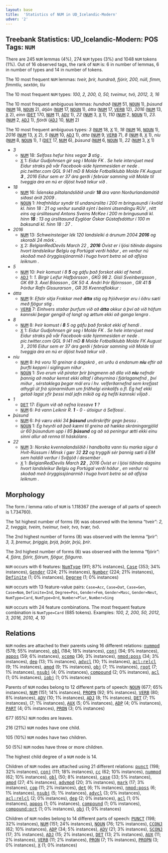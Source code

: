 ```yaml
---
layout: base
title:  'Statistics of NUM in UD_Icelandic-Modern'
udver: '2'
---
```


## Treebank Statistics: UD_Icelandic-Modern: POS Tags: `NUM`

There are 245 `NUM` lemmas (4%), 274 `NUM` types (3%) and 1048 `NUM` tokens (1%).
Out of 16 observed tags, the rank of `NUM` is: 6 in number of lemmas, 6 in number of types and 14 in number of tokens.

The 10 most frequent `NUM` lemmas: <em>tveir, þrír, hundrað, fjórir, 200, núll, fimm, fimmtíu, sextán, tíu</em>

The 10 most frequent `NUM` types:  <em>100, 2, 200, 0, 50, tveimur, tvö, 2012, 3, 16</em>

The 10 most frequent ambiguous lemmas: <em>hundrað</em> (<tt><a href="is_modern-pos-NUM.html">NUM</a></tt> 51, <tt><a href="is_modern-pos-NOUN.html">NOUN</a></tt> 1), <em>þúsund</em> (<tt><a href="is_modern-pos-NUM.html">NUM</a></tt> 18, <tt><a href="is_modern-pos-NOUN.html">NOUN</a></tt> 2), <em>átján</em> (<tt><a href="is_modern-pos-NUM.html">NUM</a></tt> 17, <tt><a href="is_modern-pos-NOUN.html">NOUN</a></tt> 1), <em>átta</em> (<tt><a href="is_modern-pos-NUM.html">NUM</a></tt> 17, <tt><a href="is_modern-pos-VERB.html">VERB</a></tt> 12), <em>2016</em> (<tt><a href="is_modern-pos-NUM.html">NUM</a></tt> 13, <tt><a href="is_modern-pos-X.html">X</a></tt> 2), <em>einn</em> (<tt><a href="is_modern-pos-DET.html">DET</a></tt> 170, <tt><a href="is_modern-pos-NUM.html">NUM</a></tt> 11, <tt><a href="is_modern-pos-ADV.html">ADV</a></tt> 1), <em>22</em> (<tt><a href="is_modern-pos-NUM.html">NUM</a></tt> 3, <tt><a href="is_modern-pos-X.html">X</a></tt> 1), <em>110</em> (<tt><a href="is_modern-pos-NUM.html">NUM</a></tt> 2, <tt><a href="is_modern-pos-NOUN.html">NOUN</a></tt> 1), <em>23.</em> (<tt><a href="is_modern-pos-NUM.html">NUM</a></tt> 2, <tt><a href="is_modern-pos-ADJ.html">ADJ</a></tt> 1), <em>fjórði</em> (<tt><a href="is_modern-pos-ADJ.html">ADJ</a></tt> 10, <tt><a href="is_modern-pos-NUM.html">NUM</a></tt> 2)

The 10 most frequent ambiguous types:  <em>3</em> (<tt><a href="is_modern-pos-NUM.html">NUM</a></tt> 18, <tt><a href="is_modern-pos-X.html">X</a></tt> 1), <em>18</em> (<tt><a href="is_modern-pos-NUM.html">NUM</a></tt> 16, <tt><a href="is_modern-pos-NOUN.html">NOUN</a></tt> 1), <em>2016</em> (<tt><a href="is_modern-pos-NUM.html">NUM</a></tt> 13, <tt><a href="is_modern-pos-X.html">X</a></tt> 2), <em>5</em> (<tt><a href="is_modern-pos-NUM.html">NUM</a></tt> 10, <tt><a href="is_modern-pos-ADJ.html">ADJ</a></tt> 1), <em>átta</em> (<tt><a href="is_modern-pos-NUM.html">NUM</a></tt> 9, <tt><a href="is_modern-pos-VERB.html">VERB</a></tt> 7), <em>8</em> (<tt><a href="is_modern-pos-NUM.html">NUM</a></tt> 8, <tt><a href="is_modern-pos-X.html">X</a></tt> 1), <em>níu</em> (<tt><a href="is_modern-pos-NUM.html">NUM</a></tt> 8, <tt><a href="is_modern-pos-NOUN.html">NOUN</a></tt> 1), <em>1</em> (<tt><a href="is_modern-pos-DET.html">DET</a></tt> 17, <tt><a href="is_modern-pos-NUM.html">NUM</a></tt> 6), <em>þúsund</em> (<tt><a href="is_modern-pos-NUM.html">NUM</a></tt> 6, <tt><a href="is_modern-pos-NOUN.html">NOUN</a></tt> 1), <em>22</em> (<tt><a href="is_modern-pos-NUM.html">NUM</a></tt> 3, <tt><a href="is_modern-pos-X.html">X</a></tt> 1)


* <em>3</em>
  * <tt><a href="is_modern-pos-NUM.html">NUM</a></tt> 18: <em>Selfoss hefur hins vegar <b>3</b> stig .</em>
  * <tt><a href="is_modern-pos-X.html">X</a></tt> 1: <em>Eidur Gudjohnsen gir seg i Molde FK . Se hele intervjuet med Eidur straks på vår Facebook-side hjemmesiden er nede . pic.twitter.com QGL 9 I41 mD 8 Molde Fotballklubb Molde FK August <b>3</b> , 2016 Eiður sem er 37 ára gerði í febrúar samning við Molde til tveggja ára en nú er óljóst hvað tekur við .</em>
* <em>18</em>
  * <tt><a href="is_modern-pos-NUM.html">NUM</a></tt> 16: <em>Íslenska piltalandsliðið undir <b>18</b> ára vann Norðurlandamótið síðast árið 2009 .</em>
  * <tt><a href="is_modern-pos-NOUN.html">NOUN</a></tt> 1: <em>Hrafnhildur syndir til undanúrslita í 200 m bringusundi í kvöld kl. hinn 18 : 21 og verður sundið sýnt í beinni útsendingu RÚV , rétt eins og úrslitasund Antons Sveins McKee í 200 m bringusundi kl. hinn <b>18</b> : 13 og úrslitasund Eyglóar Óskar Gústafsdóttur í 100 m baksundi kl. hinn 18 : 37 .</em>
* <em>2016</em>
  * <tt><a href="is_modern-pos-NUM.html">NUM</a></tt> 13: <em>Schweinsteiger lék 120 landsleiki á árunum 2004 <b>2016</b> og skoraði 24 mörk .</em>
  * <tt><a href="is_modern-pos-X.html">X</a></tt> 2: <em>BelgianRedDevils March 22 , <b>2016</b> Óvíst er í ljósi tíðinda dagsins hvort landsleikur Belgíu og Portúgal verði háður , en verður nú skoðað með öryggissjónarmið í huga hvort betra sé að aflýsa leiknum .</em>
* <em>5</em>
  * <tt><a href="is_modern-pos-NUM.html">NUM</a></tt> 10: <em>Þeir komust í 8 <b>5</b> og gáfu það forskot ekki af hendi .</em>
  * <tt><a href="is_modern-pos-ADJ.html">ADJ</a></tt> 1: <em>1. Birgir Leifur Hafþórsson , GKG 98 2. Gísli Sveinbergsson , GK 69 3. Axel Bóasson , GK 50 4. Andri Þór Björnsson , GR 41 <b>5</b> Þórður Rafn Gissurarson , GR 35 Kvennaflokkur :</em>
* <em>átta</em>
  * <tt><a href="is_modern-pos-NUM.html">NUM</a></tt> 9: <em>Efstir sitja Frakkar með <b>átta</b> stig og Þjóðverjar eru í öðru sæti með fjögur stig .</em>
  * <tt><a href="is_modern-pos-VERB.html">VERB</a></tt> 7: <em>Einhvers staðar þurfum við að <b>átta</b> okkur á því að við höfum kannski þegar gengið of langt og ættum ekki að ganga lengra .</em>
* <em>8</em>
  * <tt><a href="is_modern-pos-NUM.html">NUM</a></tt> 8: <em>Þeir komust í <b>8</b> 5 og gáfu það forskot ekki af hendi .</em>
  * <tt><a href="is_modern-pos-X.html">X</a></tt> 1: <em>Eidur Gudjohnsen gir seg i Molde FK . Se hele intervjuet med Eidur straks på vår Facebook-side hjemmesiden er nede . pic.twitter.com QGL 9 I41 mD <b>8</b> Molde Fotballklubb Molde FK August 3 , 2016 Eiður sem er 37 ára gerði í febrúar samning við Molde til tveggja ára en nú er óljóst hvað tekur við .</em>
* <em>níu</em>
  * <tt><a href="is_modern-pos-NUM.html">NUM</a></tt> 8: <em>Þá voru 10 greinar á dagskrá , en urðu á endanum <b>níu</b> eftir að þurfti keppni í siglingum niður .</em>
  * <tt><a href="is_modern-pos-NOUN.html">NOUN</a></tt> 1: <em>Svo erum við píratar þrír þingmenn að díla við <b>níu</b> nefndir þannig að maður kemst ekki alltaf í áheyrnina í fjárlaganefnd , því miður , sérstaklega þegar mál eru í hv. velferðarnefnd sem krefjast athygli út frá sjónarmiðum um friðhelgi einkalífs o.fl. Ég hef ekki getað lagst yfir þessi mál jafn mikið og ég hefði kannski viljað .</em>
* <em>1</em>
  * <tt><a href="is_modern-pos-DET.html">DET</a></tt> 17: <em>Eigum við að nefna Icesave <b>1</b> ?</em>
  * <tt><a href="is_modern-pos-NUM.html">NUM</a></tt> 6: <em>Þá vann Leiknir R. <b>1</b> - 0 - útisigur á Selfossi .</em>
* <em>þúsund</em>
  * <tt><a href="is_modern-pos-NUM.html">NUM</a></tt> 6: <em>Þá væru ekki 34 <b>þúsund</b> undirskriftir gegn þessu .</em>
  * <tt><a href="is_modern-pos-NOUN.html">NOUN</a></tt> 1: <em>Ég heyrði að það kæmi til greina að hækka skráningargjöld úr 60 þúsundum upp í 85 <b>þúsund</b> og að sá peningur ætti ekki einu sinni allur að renna til háskólans .</em>
* <em>22</em>
  * <tt><a href="is_modern-pos-NUM.html">NUM</a></tt> 3: <em>Norska kvennalandsliðið í handbolta vann tíu marka sigur á Hvít-Rússum í Minsk í gær 32 <b>22</b> og tryggði sér þannig sæti á EM sem haldið verður í Svíþjóð í desember .</em>
  * <tt><a href="is_modern-pos-X.html">X</a></tt> 1: <em>BelgianRedDevils March <b>22</b> , 2016 Óvíst er í ljósi tíðinda dagsins hvort landsleikur Belgíu og Portúgal verði háður , en verður nú skoðað með öryggissjónarmið í huga hvort betra sé að aflýsa leiknum .</em>

## Morphology

The form / lemma ratio of `NUM` is 1.118367 (the average of all parts of speech is 1.734760).

The 1st highest number of forms (9) was observed with the lemma “tveir”: <em>2, 2<closeparen/>, tveggja, tveim, tveimur, tveir, tvo, tvær, tvö</em>.

The 2nd highest number of forms (8) was observed with the lemma “þrír”: <em>3, 3<closeparen/>, þremur, þriggja, þrjá, þrjár, þrjú, þrír</em>.

The 3rd highest number of forms (6) was observed with the lemma “fjórir”: <em>4, fjóra, fjórir, fjórum, fjögur, fjögurra</em>.

`NUM` occurs with 6 features: <tt><a href="is_modern-feat-NumType.html">NumType</a></tt> (911; 87% instances), <tt><a href="is_modern-feat-Case.html">Case</a></tt> (353; 34% instances), <tt><a href="is_modern-feat-Gender.html">Gender</a></tt> (224; 21% instances), <tt><a href="is_modern-feat-Number.html">Number</a></tt> (224; 21% instances), <tt><a href="is_modern-feat-Definite.html">Definite</a></tt> (1; 0% instances), <tt><a href="is_modern-feat-Degree.html">Degree</a></tt> (1; 0% instances)

`NUM` occurs with 13 feature-value pairs: `Case=Acc`, `Case=Dat`, `Case=Gen`, `Case=Nom`, `Definite=Ind`, `Degree=Pos`, `Gender=Fem`, `Gender=Masc`, `Gender=Neut`, `NumType=Card`, `NumType=Ord`, `Number=Plur`, `Number=Sing`

`NUM` occurs with 24 feature combinations.
The most frequent feature combination is `NumType=Card` (685 tokens).
Examples: <em>100, 2, 200, 50, 2012, 3, 2016, 2010, 4, 10</em>


## Relations

`NUM` nodes are attached to their parents using 16 different relations: <tt><a href="is_modern-dep-nummod.html">nummod</a></tt> (578; 55% instances), <tt><a href="is_modern-dep-obl.html">obl</a></tt> (184; 18% instances), <tt><a href="is_modern-dep-conj.html">conj</a></tt> (94; 9% instances), <tt><a href="is_modern-dep-appos.html">appos</a></tt> (59; 6% instances), <tt><a href="is_modern-dep-xcomp.html">xcomp</a></tt> (36; 3% instances), <tt><a href="is_modern-dep-nmod-poss.html">nmod:poss</a></tt> (34; 3% instances), <tt><a href="is_modern-dep-dep.html">dep</a></tt> (13; 1% instances), <tt><a href="is_modern-dep-advcl.html">advcl</a></tt> (10; 1% instances), <tt><a href="is_modern-dep-acl-relcl.html">acl:relcl</a></tt> (9; 1% instances), <tt><a href="is_modern-dep-amod.html">amod</a></tt> (9; 1% instances), <tt><a href="is_modern-dep-obj.html">obj</a></tt> (7; 1% instances), <tt><a href="is_modern-dep-root.html">root</a></tt> (7; 1% instances), <tt><a href="is_modern-dep-nsubj.html">nsubj</a></tt> (4; 0% instances), <tt><a href="is_modern-dep-compound.html">compound</a></tt> (2; 0% instances), <tt><a href="is_modern-dep-acl.html">acl</a></tt> (1; 0% instances), <tt><a href="is_modern-dep-iobj.html">iobj</a></tt> (1; 0% instances)

Parents of `NUM` nodes belong to 12 different parts of speech: <tt><a href="is_modern-pos-NOUN.html">NOUN</a></tt> (677; 65% instances), <tt><a href="is_modern-pos-NUM.html">NUM</a></tt> (151; 14% instances), <tt><a href="is_modern-pos-PROPN.html">PROPN</a></tt> (92; 9% instances), <tt><a href="is_modern-pos-VERB.html">VERB</a></tt> (80; 8% instances), <tt><a href="is_modern-pos-ADV.html">ADV</a></tt> (10; 1% instances), <tt><a href="is_modern-pos-ADJ.html">ADJ</a></tt> (8; 1% instances), <tt><a href="is_modern-pos-DET.html">DET</a></tt> (7; 1% instances),  (7; 1% instances), <tt><a href="is_modern-pos-AUX.html">AUX</a></tt> (5; 0% instances), <tt><a href="is_modern-pos-ADP.html">ADP</a></tt> (4; 0% instances), <tt><a href="is_modern-pos-PART.html">PART</a></tt> (4; 0% instances), <tt><a href="is_modern-pos-PRON.html">PRON</a></tt> (3; 0% instances)

677 (65%) `NUM` nodes are leaves.

216 (21%) `NUM` nodes have one child.

105 (10%) `NUM` nodes have two children.

50 (5%) `NUM` nodes have three or more children.

The highest child degree of a `NUM` node is 14.

Children of `NUM` nodes are attached using 21 different relations: <tt><a href="is_modern-dep-punct.html">punct</a></tt> (198; 32% instances), <tt><a href="is_modern-dep-conj.html">conj</a></tt> (111; 18% instances), <tt><a href="is_modern-dep-cc.html">cc</a></tt> (62; 10% instances), <tt><a href="is_modern-dep-nummod.html">nummod</a></tt> (62; 10% instances), <tt><a href="is_modern-dep-obl.html">obl</a></tt> (50; 8% instances), <tt><a href="is_modern-dep-case.html">case</a></tt> (33; 5% instances), <tt><a href="is_modern-dep-amod.html">amod</a></tt> (27; 4% instances), <tt><a href="is_modern-dep-advmod.html">advmod</a></tt> (20; 3% instances), <tt><a href="is_modern-dep-mark.html">mark</a></tt> (17; 3% instances), <tt><a href="is_modern-dep-cop.html">cop</a></tt> (11; 2% instances), <tt><a href="is_modern-dep-det.html">det</a></tt> (6; 1% instances), <tt><a href="is_modern-dep-nmod-poss.html">nmod:poss</a></tt> (6; 1% instances), <tt><a href="is_modern-dep-nsubj.html">nsubj</a></tt> (5; 1% instances), <tt><a href="is_modern-dep-advcl.html">advcl</a></tt> (3; 0% instances), <tt><a href="is_modern-dep-acl-relcl.html">acl:relcl</a></tt> (2; 0% instances), <tt><a href="is_modern-dep-dep.html">dep</a></tt> (2; 0% instances), <tt><a href="is_modern-dep-acl.html">acl</a></tt> (1; 0% instances), <tt><a href="is_modern-dep-appos.html">appos</a></tt> (1; 0% instances), <tt><a href="is_modern-dep-compound.html">compound</a></tt> (1; 0% instances), <tt><a href="is_modern-dep-compound-prt.html">compound:prt</a></tt> (1; 0% instances), <tt><a href="is_modern-dep-obj.html">obj</a></tt> (1; 0% instances)

Children of `NUM` nodes belong to 14 different parts of speech: <tt><a href="is_modern-pos-PUNCT.html">PUNCT</a></tt> (198; 32% instances), <tt><a href="is_modern-pos-NUM.html">NUM</a></tt> (151; 24% instances), <tt><a href="is_modern-pos-NOUN.html">NOUN</a></tt> (76; 12% instances), <tt><a href="is_modern-pos-CCONJ.html">CCONJ</a></tt> (62; 10% instances), <tt><a href="is_modern-pos-ADP.html">ADP</a></tt> (34; 5% instances), <tt><a href="is_modern-pos-ADV.html">ADV</a></tt> (21; 3% instances), <tt><a href="is_modern-pos-SCONJ.html">SCONJ</a></tt> (17; 3% instances), <tt><a href="is_modern-pos-ADJ.html">ADJ</a></tt> (15; 2% instances), <tt><a href="is_modern-pos-DET.html">DET</a></tt> (13; 2% instances), <tt><a href="is_modern-pos-AUX.html">AUX</a></tt> (11; 2% instances), <tt><a href="is_modern-pos-VERB.html">VERB</a></tt> (11; 2% instances), <tt><a href="is_modern-pos-PRON.html">PRON</a></tt> (7; 1% instances), <tt><a href="is_modern-pos-PROPN.html">PROPN</a></tt> (3; 0% instances), <tt><a href="is_modern-pos-X.html">X</a></tt> (1; 0% instances)

